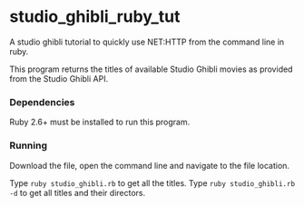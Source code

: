 # studio_ghibli_ruby_tut
A studio ghibli tutorial to quickly use NET:HTTP from the command line in ruby. 

This program returns the titles of available Studio Ghibli movies as provided from the Studio Ghibli API.

### Dependencies
Ruby 2.6+ must be installed to run this program.

### Running
Download the file, open the command line and navigate to the file location.

Type ```ruby studio_ghibli.rb``` to get all the titles.
Type ```ruby studio_ghibli.rb -d``` to get all titles and their directors.
